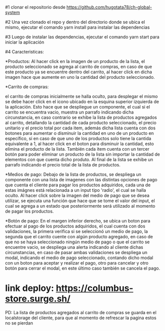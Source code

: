 

#1 clonar el repositorio desde https://github.com/hugotata78/ch-global-system

#2 Una vez clonado el repo y dentro del directorio donde se ubica el mismo, ejecutar el comando
yarn install para instalar las dependencias

#3 Luego de instalar las dependencias, ejecutar el comando yarn start para iniciar la aplicación

#4 Caracteristicas:

*Productos:
Al hacer click en la imagen de un producto de la lista, el producto seleccionado se agrega al carrito de compras, en caso de que este producto ya se encuentre dentro del carrito, al hacer click en dicha imagen hace que aumente en uno la cantidad del producto seleccionado.

*Carrito de compras:

el carrito de compras inicialmente se halla oculto, para desplegar el mismo se debe hacer click en el icono ubicado en la esquina superior izquierda de la aplicación. Esto hace que se despliegue un componente, el cual si el carrito se encuentra vacio, muestra un  parrafo indicando dicha circunstancia, en caso contrario se exhibe la lista de productos agregados al carrito, detallando la cantidad de cada producto seleccionado, el precio unitario y el precio total por cada item, además dicha lista cuenta con dos botones para aumentar o disminuir la cantidad en uno de un producto en específico, si en caso de que uno de los productos solo tiene la cantida equivalente a 1, al hacer click en el boton para disminuir la cantidad, esto elimina el producto de la lista. También cada item cuenta con un tercer botón para poder eliminar un producto de la lista sin importar la cantidad de elementos con que cuenta dicho produto.
Al final de la lista se exhibe un parrafo indicando el precio total de la lista de productos.

*Medios de pago:
Debajo de la lista de productos, se despliega un componente con una lista de imagenes con las distintas opciones de pago que cuenta el cliente para pagar los productos adquiridos, cada una de estas imágnes está relacionada a un input tipo 'radio', el cual se halla oculto. Al hacer click sobre la imagen del medio de pago que se desea utilizar, se ejecuta una función que hace que se tome el valor del input, el cual se agrega a un estado que posteriormente será utilizado al momento de pagar los productos.

*Botón de pago:
En el margen inferior derecho, se ubica un boton para efectuar al pago de los productos adquiridos, el cual cuenta con dos validaciones, la primera verifica si se seleccionó un medio de pago, la segunda que el carrito cuente con algún producto agregado, en caso de que no se haya seleccionado ningún medio de pago o que el carrito se encuentre vacio, se despliega una alerta indicando al cliente dichas circunstancias, en caso de pasar ambas validaciones se despliega un modal, indicando el medio de pago seleccionado, contando dicho modal con un boton para aceptar y realizar el pago, otro para cancelar y otro botón para cerrar el modal, en este último caso también se cancela el pago.

# link deploy: https://columbus-store.surge.sh/

PD: La lista de productos agregados al carrito de compras se guarda en el localstorage del cliente, para que al momento de refrescar la pagina estos no se pierdan